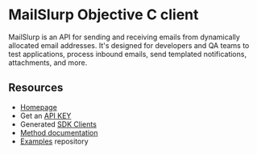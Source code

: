 # MailSlurp Objective C client

MailSlurp is an API for sending and receiving emails from dynamically allocated email addresses. It's designed for developers and QA teams to test applications, process inbound emails, send templated notifications, attachments, and more. 

## Resources

- [Homepage](https://www.mailslurp.com)
- Get an [API KEY](https://app.mailslurp.com/sign-up/)
- Generated [SDK Clients](https://docs.mailslurp.com/)
- [Method documentation](https://github.com/mailslurp/mailslurp-client-objc/tree/master/docs/)
- [Examples](https://github.com/mailslurp/examples) repository
